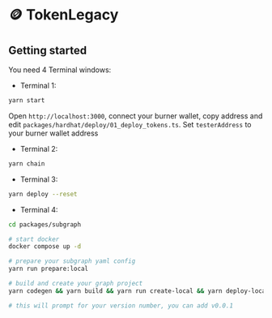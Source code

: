 # 🪙 TokenLegacy

## Getting started

You need 4 Terminal windows:

- Terminal 1:

```bash
yarn start
```

Open `http://localhost:3000`, connect your burner wallet, copy address and edit `packages/hardhat/deploy/01_deploy_tokens.ts`. Set `testerAddress` to your burner wallet address

- Terminal 2:

```bash
yarn chain
```

- Terminal 3:

```bash
yarn deploy --reset
```

- Terminal 4:

```bash
cd packages/subgraph

# start docker
docker compose up -d

# prepare your subgraph yaml config
yarn run prepare:local

# build and create your graph project
yarn codegen && yarn build && yarn run create-local && yarn deploy-local

# this will prompt for your version number, you can add v0.0.1
```
